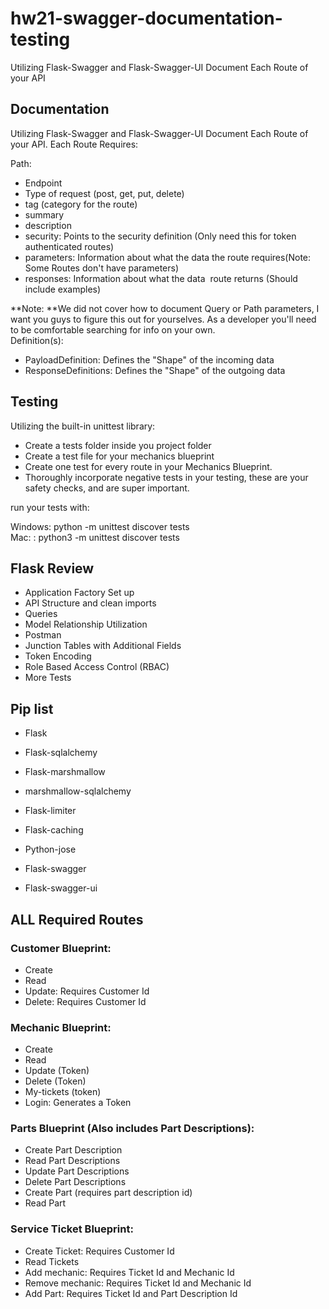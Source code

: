 # hw21-swagger-documentation-testing
Utilizing Flask-Swagger and Flask-Swagger-UI Document Each Route of your API

## Documentation
Utilizing Flask-Swagger and Flask-Swagger-UI Document Each Route of your API. Each Route Requires:

Path:

-   Endpoint
-   Type of request (post, get, put, delete)
-   tag (category for the route)
-   summary
-   description
-   security: Points to the security definition (Only need this for token authenticated routes)
-   parameters: Information about what the data the route requires(Note: Some Routes don't have parameters)
-   responses: Information about what the data  route returns (Should include examples)

**Note: **We did not cover how to document Query or Path parameters, I want you guys to figure this out for yourselves. As a developer you'll need to be comfortable searching for info on your own.\
Definition(s):

-   PayloadDefinition: Defines the "Shape" of the incoming data 
-   ResponseDefinitions: Defines the "Shape" of the outgoing data 

## Testing

Utilizing the built-in unittest library:

-   Create a tests folder inside you project folder
-   Create a test file for your mechanics blueprint
-   Create one test for every route in your Mechanics Blueprint.
-   Thoroughly incorporate negative tests in your testing, these are your safety checks, and are super important.

run your tests with:

Windows: python -m unittest discover tests\
Mac: : python3 -m unittest discover tests

## Flask Review

-   Application Factory Set up
-   API Structure and clean imports
-   Queries
-   Model Relationship Utilization
-   Postman
-   Junction Tables with Additional Fields
-   Token Encoding
-   Role Based Access Control (RBAC)
-   More Tests

## Pip list

-   Flask
-   Flask-sqlalchemy
-   Flask-marshmallow
-   marshmallow-sqlalchemy

-   Flask-limiter
-   Flask-caching
-   Python-jose
-   Flask-swagger
-   Flask-swagger-ui

## ALL Required Routes

### Customer Blueprint:

-   Create
-   Read
-   Update: Requires Customer Id
-   Delete: Requires Customer Id

### Mechanic Blueprint:

-   Create 
-   Read
-   Update (Token)
-   Delete (Token)
-   My-tickets (token)
-   Login: Generates a Token

### Parts Blueprint (Also includes Part Descriptions):

-   Create Part Description
-   Read Part Descriptions
-   Update Part Descriptions
-   Delete Part Descriptions
-   Create Part (requires part description id)
-   Read Part

### Service Ticket Blueprint:

-   Create Ticket: Requires Customer Id
-   Read Tickets
-   Add mechanic: Requires Ticket Id and Mechanic Id
-   Remove mechanic: Requires Ticket Id and Mechanic Id
-   Add Part: Requires Ticket Id and Part Description Id